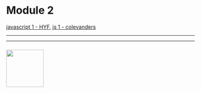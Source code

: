 # Module 2

[javascript 1 - HYF](https://github.com/HackYourFutureBelgium/JavaScript1),  [js 1 - colevanders](https://github.com/colevandersWands/javascript-1)

___
___
### <a href="https://hackyourfuture.be" target="_blank"><img src="https://pbs.twimg.com/profile_images/984474625009741824/Bs_qKx6-_400x400.jpg" width="100" height="100"></img></a>
